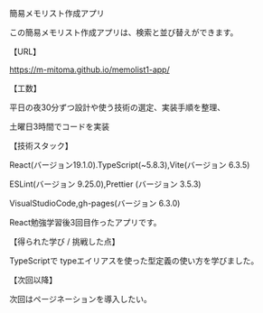 簡易メモリスト作成アプリ

この簡易メモリスト作成アプリは、検索と並び替えができます。

【URL】

https://m-mitoma.github.io/memolist1-app/

【工数】

平日の夜30分ずつ設計や使う技術の選定、実装手順を整理、

土曜日3時間でコードを実装

【技術スタック】

React(バージョン19.1.0).TypeScript(~5.8.3),Vite(バージョン 6.3.5)

ESLint(バージョン 9.25.0),Prettier (バージョン 3.5.3)

VisualStudioCode,gh-pages(バージョン 6.3.0)

React勉強学習後3回目作ったアプリです。

【得られた学び / 挑戦した点】

TypeScriptで
typeエイリアスを使った型定義の使い方を学びました。

【次回以降】

次回はページネーションを導入したい。
